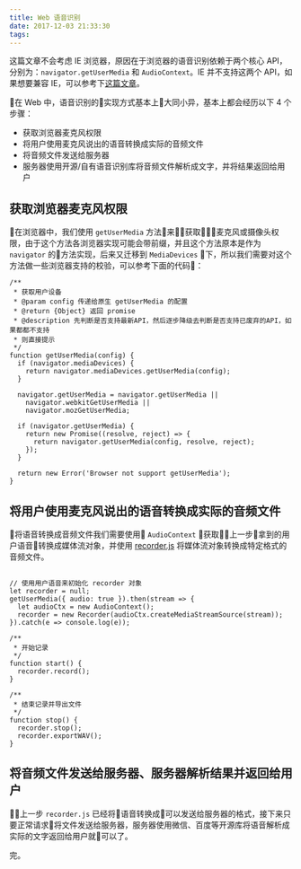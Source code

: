 ```yaml
---
title: Web 语音识别
date: 2017-12-03 21:33:30
tags:
---
```


这篇文章不会考虑 IE 浏览器，原因在于浏览器的语音识别依赖于两个核心 API，分别为：`navigator.getUserMedia` 和 `AudioContext`。IE 并不支持这两个 API，如果想要兼容 IE，可以参考下[这篇文章](http://varyu.com/notes/293.html)。

在 Web 中，语音识别的实现方式基本上大同小异，基本上都会经历以下 4 个步骤：
- 获取浏览器麦克风权限
- 将用户使用麦克风说出的语音转换成实际的音频文件
- 将音频文件发送给服务器
- 服务器使用开源/自有语音识别库将音频文件解析成文字，并将结果返回给用户

## 获取浏览器麦克风权限
在浏览器中，我们使用 `getUserMedia` 方法来获取麦克风或摄像头权限，由于这个方法各浏览器实现可能会带前缀，并且这个方法原本是作为 `navigator` 的方法实现，后来又迁移到 `MediaDevices` 下，所以我们需要对这个方法做一些浏览器支持的校验，可以参考下面的代码：

```
/**
 * 获取用户设备
 * @param config 传递给原生 getUserMedia 的配置
 * @return {Object} 返回 promise
 * @description 先判断是否支持最新API，然后逐步降级去判断是否支持已废弃的API，如果都都不支持
 * 则直接提示
 */
function getUserMedia(config) {
  if (navigator.mediaDevices) {
    return navigator.mediaDevices.getUserMedia(config);
  }
  
  navigator.getUserMedia = navigator.getUserMedia ||
    navigator.webkitGetUserMedia ||
    navigator.mozGetUserMedia;
  
  if (navigator.getUserMedia) {
    return new Promise((resolve, reject) => {
      return navigator.getUserMedia(config, resolve, reject);
    });
  }

  return new Error('Browser not support getUserMedia');
}
```

## 将用户使用麦克风说出的语音转换成实际的音频文件
将语音转换成音频文件我们需要使用 `AudioContext` 获取上一步拿到的用户语音转换成媒体流对象，并使用 [recorder.js](https://github.com/mattdiamond/Recorderjs) 将媒体流对象转换成特定格式的音频文件。

```

// 使用用户语音来初始化 recorder 对象
let recorder = null;
getUserMedia({ audio: true }).then(stream => {
  let audioCtx = new AudioContext();
  recorder = new Recorder(audioCtx.createMediaStreamSource(stream));
}).catch(e => console.log(e));

/**
 * 开始记录
 */
function start() {
  recorder.record();
}

/**
 * 结束记录并导出文件
 */
function stop() {
  recorder.stop();
  recorder.exportWAV();
}
```

## 将音频文件发送给服务器、服务器解析结果并返回给用户
上一步 `recorder.js` 已经将语音转换成可以发送给服务器的格式，接下来只要正常请求将文件发送给服务器，服务器使用微信、百度等开源库将语音解析成实际的文字返回给用户就可以了。

完。